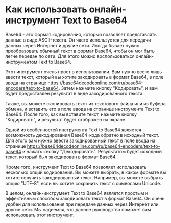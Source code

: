 Как использовать онлайн-инструмент Text to Base64
=================================================

Base64 - это формат кодирования, который позволяет представлять данные в виде ASCII-текста. Он часто используется для передачи данных через Интернет и другие сети. Иногда бывает нужно преобразовать обычный текст в формат Base64, чтобы он мог быть легче передан по сети. Для этого можно воспользоваться онлайн-инструментом Text to Base64.

Этот инструмент очень прост в использовании. Вам нужно всего лишь ввести текст, который вы хотите закодировать в формат Base64, в поле ввода на странице <https://base64decodeonline.com/ru/base64-encoders/text-to-base64>. Затем нажмите кнопку "Кодировать", и вам будет предоставлен результат в виде закодированного текста.

Также, вы можете скопировать текст из текстового файла или из буфера обмена, и вставить его в поле ввода на странице инструмента Text to Base64. После того, как вы вставите текст, нажмите кнопку "Кодировать", и результат будет отображен на экране.

Одной из особенностей инструмента Text to Base64 является возможность декодирования Base64-кода обратно в исходный текст. Для этого вам нужно ввести закодированный текст в поле ввода на странице <https://base64decodeonline.com/ru/base64-encoders/text-to-base64> и нажать кнопку "Декодировать". Результатом будет исходный текст, который был закодирован в формат Base64.

Кроме того, инструмент Text to Base64 позволяет использовать несколько опций кодирования. Вы можете выбрать, в каком формате вы хотите получить закодированный текст. Например, вы можете выбрать опцию "UTF-8", если вы хотите сохранить текст с символами Unicode.

В целом, онлайн-инструмент Text to Base64 является простым и эффективным способом закодировать текст в формат Base64. Он очень удобен для использования при передаче данных через Интернет или другие сети. Мы надеемся, что данное руководство поможет вам использовать этот инструмент.